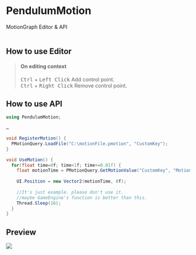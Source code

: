 # PendulumMotion
MotionGraph Editor & API
</br>
</br>
## How to use Editor

>#### On editing context
><kbd>Ctrl</kbd> + <kbd>Left Click</kbd> Add control point.</br>
><kbd>Ctrl</kbd> + <kbd>Right Click</kbd> Remove control point.

## How to use API
``` C#
using PendulumMotion;

…

void RegisterMotion() {
  PMotionQuery.LoadFile("C:\motionFile.pmotion", "CustomKey");
}

void UseMotion() {
  for(float time=0f; time<1f; time+=0.01f) {
    float motionTime = PMotionQuery.GetMotionValue("CustomKey", "MotionName", time);
    
    UI.Position = new Vector2(motionTime, 0f);
    
    //It's just example. please don't use it.
    //maybe GameEngine's function is better than this.
    Thread.Sleep(16);
  }
}
```

## Preview

![](https://i.imgur.com/7m5raaT.gif)
